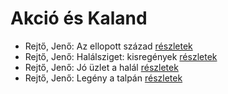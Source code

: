 # Akció és Kaland

- Rejtő, Jenő: Az ellopott század [részletek](_details/Rejt%C5%91%2C%20Jen%C5%91.md#id_134)
- Rejtő, Jenő: Halálsziget: kisregények [részletek](_details/Rejt%C5%91%2C%20Jen%C5%91.md#id_142)
- Rejtő, Jenő: Jó üzlet a halál [részletek](_details/Rejt%C5%91%2C%20Jen%C5%91.md#id_143)
- Rejtő, Jenő: Legény a talpán [részletek](_details/Rejt%C5%91%2C%20Jen%C5%91.md#id_144)